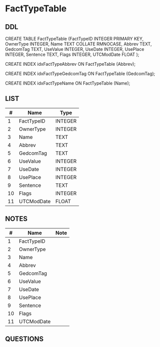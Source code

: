 # FactTypeTable

## DDL

CREATE TABLE FactTypeTable (FactTypeID INTEGER PRIMARY KEY, OwnerType INTEGER, Name TEXT COLLATE RMNOCASE, Abbrev TEXT, GedcomTag TEXT, UseValue INTEGER, UseDate INTEGER, UsePlace INTEGER, Sentence TEXT, Flags INTEGER, UTCModDate FLOAT );

CREATE INDEX idxFactTypeAbbrev ON FactTypeTable (Abbrev);

CREATE INDEX idxFactTypeGedcomTag ON FactTypeTable (GedcomTag);

CREATE INDEX idxFactTypeName ON FactTypeTable (Name);

## LIST

|#  | Name          | Type      |
|---|---------------|-----------|
1	| FactTypeID	| INTEGER
2	| OwnerType		| INTEGER
3	| Name			| TEXT
4	| Abbrev		| TEXT
5	| GedcomTag		| TEXT
6	| UseValue		| INTEGER
7	| UseDate		| INTEGER
8	| UsePlace		| INTEGER
9	| Sentence		| TEXT
10	| Flags			| INTEGER
11	| UTCModDate	| FLOAT

## NOTES

|#  | Name          | Note      |
|---|---------------|-----------|
1	| FactTypeID	| 
2	| OwnerType		| 
3	| Name			| 
4	| Abbrev		| 
5	| GedcomTag		| 
6	| UseValue		| 
7	| UseDate		| 
8	| UsePlace		| 
9	| Sentence		| 
10	| Flags			| 
11	| UTCModDate	| 

## QUESTIONS

